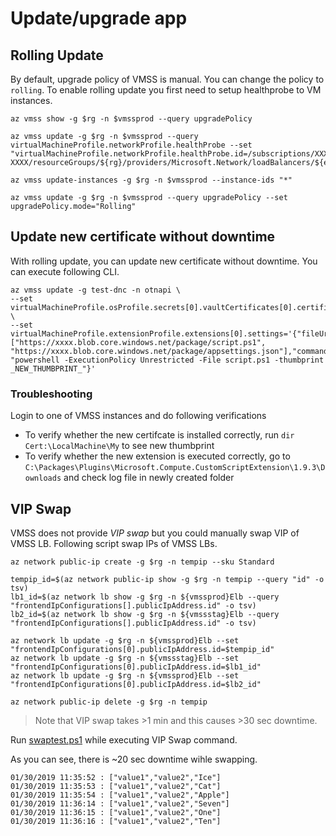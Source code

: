 # Update/upgrade app

## Rolling Update

By default, upgrade policy of VMSS is manual. You can change the policy to `rolling`. To enable rolling update you first need to setup healthprobe to VM instances.

```
az vmss show -g $rg -n $vmssprod --query upgradePolicy 

az vmss update -g $rg -n $vmssprod --query virtualMachineProfile.networkProfile.healthProbe --set "virtualMachineProfile.networkProfile.healthProbe.id=/subscriptions/XXXX-XXXX/resourceGroups/${rg}/providers/Microsoft.Network/loadBalancers/${elb}/probes/httpProbe"

az vmss update-instances -g $rg -n $vmssprod --instance-ids "*"

az vmss update -g $rg -n $vmssprod --query upgradePolicy --set upgradePolicy.mode="Rolling"
```

## Update new certificate without downtime

With rolling update, you can update new certificate without downtime. You can execute following CLI.

```
az vmss update -g test-dnc -n otnapi \
--set virtualMachineProfile.osProfile.secrets[0].vaultCertificates[0].certificateUrl="https://kv.vault.azure.net/secrets/certificateurl" \
--set virtualMachineProfile.extensionProfile.extensions[0].settings='{"fileUris": ["https://xxxx.blob.core.windows.net/package/script.ps1", "https://xxxx.blob.core.windows.net/package/appsettings.json"],"commandToExecute": "powershell -ExecutionPolicy Unrestricted -File script.ps1 -thumbprint _NEW_THUMBPRINT_"}'
```

### Troubleshooting

Login to one of VMSS instances and do following verifications

- To verify whether the new certifcate is installed correctly, run `dir Cert:\LocalMachine\My` to see new thumbprint
- To verify whether the new extension is executed correctly, go to `C:\Packages\Plugins\Microsoft.Compute.CustomScriptExtension\1.9.3\Downloads` and check log file in newly created folder


## VIP Swap

VMSS does not provide _VIP swap_ but you could manually swap VIP of VMSS LB. Following script swap IPs of VMSS LBs.

```
az network public-ip create -g $rg -n tempip --sku Standard 

tempip_id=$(az network public-ip show -g $rg -n tempip --query "id" -o tsv)
lb1_id=$(az network lb show -g $rg -n ${vmssprod}Elb --query "frontendIpConfigurations[].publicIpAddress.id" -o tsv)
lb2_id=$(az network lb show -g $rg -n ${vmssstag}Elb --query "frontendIpConfigurations[].publicIpAddress.id" -o tsv)

az network lb update -g $rg -n ${vmssprod}Elb --set "frontendIpConfigurations[0].publicIpAddress.id=$tempip_id"
az network lb update -g $rg -n ${vmssstag}Elb --set "frontendIpConfigurations[0].publicIpAddress.id=$lb1_id"
az network lb update -g $rg -n ${vmssprod}Elb --set "frontendIpConfigurations[0].publicIpAddress.id=$lb2_id"

az network public-ip delete -g $rg -n tempip
```

> Note that VIP swap takes >1 min and this causes >30 sec downtime.

Run [swaptest.ps1](./script/swaptest.ps1) while executing VIP Swap command.

As you can see, there is ~20 sec downtime wihle swapping.

```
01/30/2019 11:35:52 : ["value1","value2","Ice"]
01/30/2019 11:35:53 : ["value1","value2","Cat"]
01/30/2019 11:35:54 : ["value1","value2","Apple"]
01/30/2019 11:36:14 : ["value1","value2","Seven"]
01/30/2019 11:36:15 : ["value1","value2","One"]
01/30/2019 11:36:16 : ["value1","value2","Ten"]
```